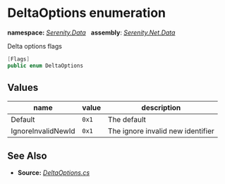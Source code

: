 # DeltaOptions enumeration
**namespace:** *[Serenity.Data](../README.md#serenity.data-namespace)*   **assembly**: *[Serenity.Net.Data](../README.md)*

Delta options flags

```csharp
[Flags]
public enum DeltaOptions
```

## Values

| name | value | description |
| --- | --- | --- |
| Default | `0x1` | The default |
| IgnoreInvalidNewId | `0x1` | The ignore invalid new identifier |

## See Also

* **Source:** *[DeltaOptions.cs](https://github.com/serenity-is/Serenity/blob/master/src/Serenity.Net.Data/Utility/DeltaOptions.cs)*